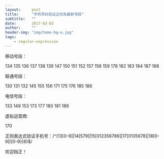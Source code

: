```yaml
---
layout:     post
title:      "手机号码验证正则及最新号段"
subtitle:   ""
date:       2017-03-03
author:     ""
header-img: "img/home-bg-o.jpg"
tags: 
    - regular-expression
---
```


移动号段：

134 135 136 137 138 139 147 150 151 152 157 158 159 178 182 183 184 187 188

联通号段：

130 131 132 145 155 156 171 175 176 185 186

电信号段：

133 149 153 173 177 180 181 189

虚拟运营商:

170

正则表达式验证手机号：/^(13[0-9]|14[579]|15[012356789]|17[0135678]|18[0-9])[0-9]{8}$/

欢迎指正！